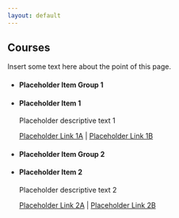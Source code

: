 ```yaml
---
layout: default
---
```


## <span class="glyphicon glyphicon-user"></span> Courses
Insert some text here about the point of this page.

<ul class="list-group">
  <li class="list-group-item">
    <h4>Placeholder Item Group 1</h4>
  </li>
  <li class="list-group-item">
    <h4>Placeholder Item 1</h4>
    <p>Placeholder descriptive text 1</p>
      <a href="#">Placeholder Link 1A</a> |
      <a href="#">Placeholder Link 1B</a>
  </li>
</ul>
<ul class="list-grou">
  <li class="list-group-item">
    <h4>Placeholder Item Group 2</h4>
  </li>
  <li class="list-group-item">
    <h4>Placeholder Item 2</h4>
    <p>Placeholder descriptive text 2</p>
      <a href="#">Placeholder Link 2A</a> |
      <a href="#">Placeholder Link 2B</a>
  </li>
</ul>
